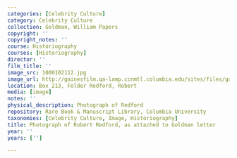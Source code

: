 ```yaml
---
categories: [Celebrity Culture]
category: Celebrity Culture
collection: Goldman, William Papers
copyright: ''
copyright_notes: ''
course: Historiography
courses: [Historiography]
director: ''
film_title: ''
image_src: 1000102112.jpg
image_url: http://gainesfilm.qa-lamp.ccnmtl.columbia.edu/sites/files/gainesfilm/images/1000102112.jpg
location: Box 213, Folder Redford, Robert
media: [image]
notes: ''
physical_description: Photograph of Redford
repository: Rare Book & Manuscript Library, Columbia University
taxonomies: [Celebrity Culture, Image, Historiography]
title: Photograph of Robert Redford, as attached to Goldman letter
year: ''
years: ['']

---
```

